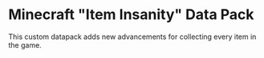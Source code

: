 # Minecraft "Item Insanity" Data Pack

This custom datapack adds new advancements for collecting every item in the game.

